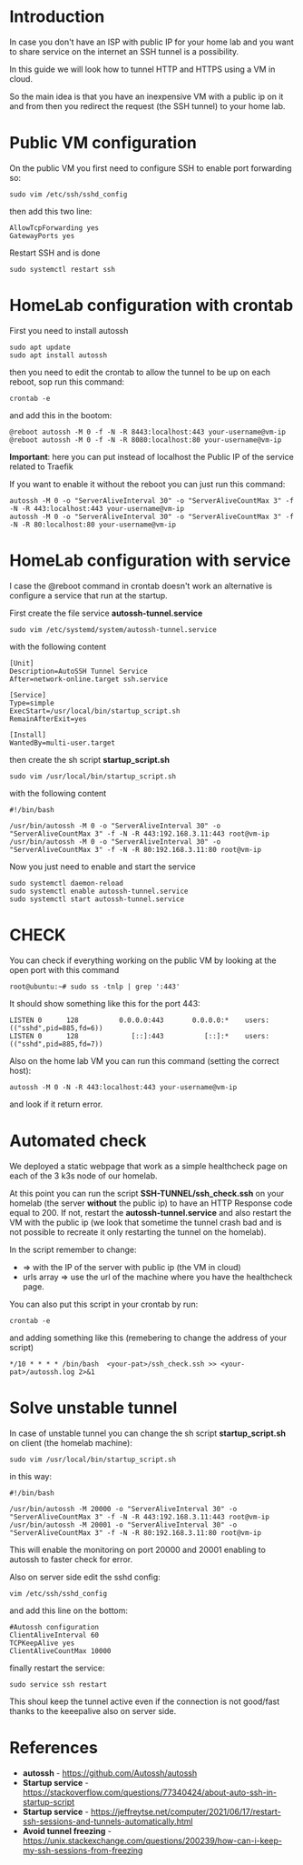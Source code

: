 # Introduction
In case you don't have an ISP with public IP for your home lab and you want to share service on the internet an SSH tunnel is a possibility.

In this guide we will look how to tunnel HTTP and HTTPS using a VM in cloud. 

So the main idea is that you have an inexpensive VM with a public ip on it and from then you redirect the request (the SSH tunnel) to your home lab.

# Public VM configuration
On the public VM you first need to configure SSH to enable port forwarding so:

```
sudo vim /etc/ssh/sshd_config
```

then add this two line:

```
AllowTcpForwarding yes
GatewayPorts yes
```

Restart SSH and is done
```
sudo systemctl restart ssh
```

# HomeLab configuration with crontab

First you need to install autossh

```
sudo apt update
sudo apt install autossh
```

then you need to edit the crontab to allow the tunnel to be up on each reboot, sop run this command:

```
crontab -e
```

and add this in the bootom:

```
@reboot autossh -M 0 -f -N -R 8443:localhost:443 your-username@vm-ip
@reboot autossh -M 0 -f -N -R 8080:localhost:80 your-username@vm-ip
```

**Important**: here you can put instead of localhost the Public IP of the service related to Traefik

If you want to enable it without the reboot you can just run this command:
```
autossh -M 0 -o "ServerAliveInterval 30" -o "ServerAliveCountMax 3" -f -N -R 443:localhost:443 your-username@vm-ip
autossh -M 0 -o "ServerAliveInterval 30" -o "ServerAliveCountMax 3" -f -N -R 80:localhost:80 your-username@vm-ip
```

# HomeLab configuration with service

I case the @reboot command in crontab doesn't work an alternative is configure a service that run at the startup.

First create the file service **autossh-tunnel.service**
```
sudo vim /etc/systemd/system/autossh-tunnel.service
```

with the following content

```
[Unit]
Description=AutoSSH Tunnel Service
After=network-online.target ssh.service

[Service]
Type=simple
ExecStart=/usr/local/bin/startup_script.sh
RemainAfterExit=yes

[Install]
WantedBy=multi-user.target
```

then create the sh script **startup_script.sh**

```
sudo vim /usr/local/bin/startup_script.sh
```

with the following content 

```
#!/bin/bash

/usr/bin/autossh -M 0 -o "ServerAliveInterval 30" -o "ServerAliveCountMax 3" -f -N -R 443:192.168.3.11:443 root@vm-ip
/usr/bin/autossh -M 0 -o "ServerAliveInterval 30" -o "ServerAliveCountMax 3" -f -N -R 80:192.168.3.11:80 root@vm-ip
```

Now you just need to enable and start the service

```
sudo systemctl daemon-reload
sudo systemctl enable autossh-tunnel.service
sudo systemctl start autossh-tunnel.service
```

# CHECK
You can check if everything working on the public VM by looking at the open port with this command

```
root@ubuntu:~# sudo ss -tnlp | grep ':443'
```

It should show something like this for the port 443:
```
LISTEN 0      128          0.0.0.0:443       0.0.0.0:*    users:(("sshd",pid=885,fd=6))
LISTEN 0      128             [::]:443          [::]:*    users:(("sshd",pid=885,fd=7))
```

Also on the home lab VM you can run this command (setting the correct host):
```
autossh -M 0 -N -R 443:localhost:443 your-username@vm-ip
```

and look if it return error.

# Automated check
We deployed a static webpage that work as a simple healthcheck page on each of the 3 k3s node of our homelab.

At this point you can run the script **SSH-TUNNEL/ssh_check.ssh** on your homelab (the server **without** the public ip) to have an HTTP Response code equal to 200. If not, restart the **autossh-tunnel.service** and also restart the VM with the public ip (we look that sometime the tunnel crash bad and is not possible to recreate it only restarting the tunnel on the homelab).

In the script remember to change:
* <IP-OF-VM-WITH-PUBLIC-IP> => with the IP of the server with public ip (the VM in cloud)
* urls array => use the url of the machine where you have the healthcheck page.

You can also put this script in your crontab by run:
```
crontab -e
```

and adding something like this (remebering to change the address of your script)
```
*/10 * * * * /bin/bash  <your-pat>/ssh_check.ssh >> <your-pat>/autossh.log 2>&1
```
# Solve unstable tunnel
In case of unstable tunnel you can change the  sh script **startup_script.sh** on client (the homelab machine):

```
sudo vim /usr/local/bin/startup_script.sh
```

in this way:
```
#!/bin/bash

/usr/bin/autossh -M 20000 -o "ServerAliveInterval 30" -o "ServerAliveCountMax 3" -f -N -R 443:192.168.3.11:443 root@vm-ip
/usr/bin/autossh -M 20001 -o "ServerAliveInterval 30" -o "ServerAliveCountMax 3" -f -N -R 80:192.168.3.11:80 root@vm-ip
```

This will enable the monitoring on port 20000 and 20001 enabling to autossh to faster check for error.

Also on server side edit the sshd config:
```
vim /etc/ssh/sshd_config
```

and add this line on the bottom:
```
#Autossh configuration
ClientAliveInterval 60
TCPKeepAlive yes
ClientAliveCountMax 10000
```

finally restart the service:
```
sudo service ssh restart
```

This shoul keep the tunnel active even if the connection is not good/fast thanks to the keeepalive also on server side.

# References
* **autossh** - https://github.com/Autossh/autossh
* **Startup service** - https://stackoverflow.com/questions/77340424/about-auto-ssh-in-startup-script
* **Startup service** - https://jeffreytse.net/computer/2021/06/17/restart-ssh-sessions-and-tunnels-automatically.html
* **Avoid tunnel freezing** - https://unix.stackexchange.com/questions/200239/how-can-i-keep-my-ssh-sessions-from-freezing
